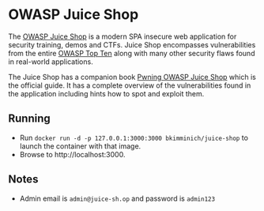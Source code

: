# OWASP Juice Shop

The [OWASP Juice Shop](https://owasp.org/www-project-juice-shop/) is a modern SPA insecure web application for security training, demos and CTFs. Juice Shop encompasses vulnerabilities from the entire [OWASP Top Ten](https://owasp.org/www-project-top-ten) along with many other security flaws found in real-world applications.

The Juice Shop has a companion book [Pwning OWASP Juice Shop](https://pwning.owasp-juice.shop/companion-guide/latest/) which is the official guide. It has a complete overview of the vulnerabilities found in the application including hints how to spot and exploit them.

## Running

- Run `docker run -d -p 127.0.0.1:3000:3000 bkimminich/juice-shop` to launch the container with that image.
- Browse to http://localhost:3000.

## Notes

- Admin email is `admin@juice-sh.op` and password is `admin123`
